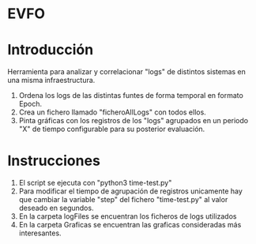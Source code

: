 # EVFO
# Introducción
Herramienta para analizar y correlacionar "logs" de distintos sistemas en una misma infraestructura.

1. Ordena los logs de las distintas funtes de forma temporal en formato Epoch.
2. Crea un fichero llamado "ficheroAllLogs" con todos ellos.
3. Pinta gráficas con los registros de los "logs" agrupados en un periodo "X" de tiempo configurable para su posterior evaluación.

# Instrucciones
1. El script se ejecuta con "python3 time-test.py"
2. Para modificar el tiempo de agrupación de registros unicamente hay que cambiar la variable "step" del fichero "time-test.py" al valor deseado en segundos.
3. En la carpeta logFiles se encuentran los ficheros de logs utilizados
4. En la carpeta Graficas se encuentran las graficas consideradas más interesantes.